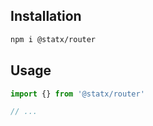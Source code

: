 ## Installation

```sh
npm i @statx/router
```

## Usage

```ts
import {} from '@statx/router'

// ...
```
